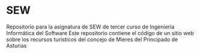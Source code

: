 # SEW
Repositorio para la asignatura de SEW de tercer curso de Ingeniería Informática del Software
Este repositorio contiene el código de un sitio web sobre los recursos turísticos del concejo de Mieres del Principado de Asturias
